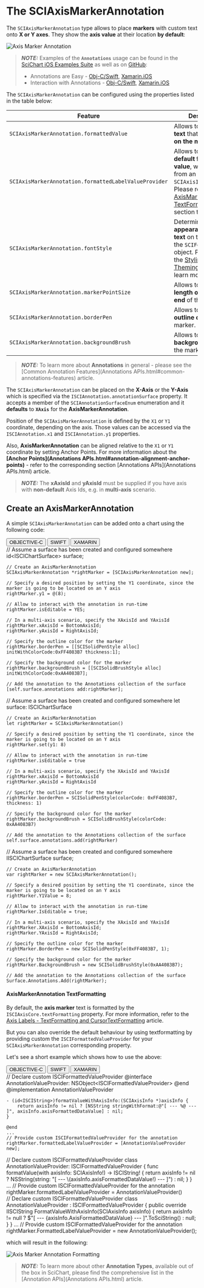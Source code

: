 # The SCIAxisMarkerAnnotation
The `SCIAxisMarkerAnnotation` type allows to place **markers** with custom text onto **X or Y axes**. 
They show the **axis value** at their location **by default**:

![Axis Marker Annotation](img/annotations/axis-marker-annotation.png)

> **_NOTE:_** Examples of the **`Annotations`** usage can be found in the [SciChart iOS Examples Suite](https://www.scichart.com/examples/ios-chart/) as well as on [GitHub](https://github.com/ABTSoftware/SciChart.iOS.Examples):
> 
> - Annotations are Easy - [Obj-C/Swift](https://www.scichart.com/example/ios-chart-chart-annotations-are-easy-example/), [Xamarin.iOS](https://www.scichart.com/example/xamarin-chart-annotations-example/)
> - Interaction with Annotations - [Obj-C/Swift](https://www.scichart.com/example/ios-chart-chart-interaction-with-annotations-example/), [Xamarin.iOS](https://www.scichart.com/example/xamarin-chart-interaction-with-annotations-example/)

The `SCIAxisMarkerAnnotation` can be configured using the properties listed in the table below:

| **Feature**                                           | **Description**                                                    | 
| ----------------------------------------------------- | ------------------------------------------------------------------ |
| `SCIAxisMarkerAnnotation.formattedValue`              | Allows to specify the **text** that will appear **on the marker**. |
| `SCIAxisMarkerAnnotation.formattedLabelValueProvider` | Allows to override the **default formatted value**, which comes from an axis via an `SCIAxisInfo` object. Please refer to the [AxisMarkerAnnotation TextFormatting](#axismarkerannotation-textformatting) section to learn more.|
| `SCIAxisMarkerAnnotation.fontStyle`                   | Determines the **appearance of the text** on the marker via the `SCIFontStyle` object. Please refer to the [Styling and Theming](scipenstyle-scibrushstyle-and-scifontstyle.html) article to learn more. |
| `SCIAxisMarkerAnnotation.markerPointSize`             | Allows to specify the **length of the pointed end** of the marker. |
| `SCIAxisMarkerAnnotation.borderPen`                   | Allows to specify the **outline color** of the marker.             |
| `SCIAxisMarkerAnnotation.backgroundBrush`             | Allows to specify the **background brush** of the marker.          |

> **_NOTE:_** To learn more about **Annotations** in general - please see the [Common Annotation Features](Annotations APIs.html#common-annotations-features) article.

The `SCIAxisMarkerAnnotation` can be placed on the **X-Axis** or the **Y-Axis** which is specified via the `ISCIAnnotation.annotationSurface` property.
It accepts a member of the `SCIAnnotationSurfaceEnum` enumeration and it **defaults** to **`XAxis`** for the **AxisMarkerAnnotation**.

Position of the `SCIAxisMarkerAnnotation` is defined by the `X1` or `Y1` coordinate, depending on the axis. 
Those values can be accessed via the `ISCIAnnotation.x1` and `ISCIAnnotation.y1` properties.

Also, **AxisMarkerAnnotation** can be aligned relative to the `X1` or `Y1` coordinate by setting Anchor Points. 
For more information about the **[Anchor Points](Annotations APIs.html#annotation-alignment-anchor-points)** - refer to the corresponding section [Annotations APIs](Annotations APIs.html) article.

> **_NOTE:_** The **xAxisId** and **yAxisId** must be supplied if you have axis with **non-default** Axis Ids, e.g. in **multi-axis** scenario.

## Create an AxisMarkerAnnotation
A simple `SCIAxisMarkerAnnotation` can be added onto a chart using the following code:

<div class="code-snippet-tabs">
  <button class="code-snippet-tab" onclick="showCodeFor(event, 'objectivec')">OBJECTIVE-C</button>
  <button class="code-snippet-tab" onclick="showCodeFor(event, 'swift')">SWIFT</button>
  <button class="code-snippet-tab" onclick="showCodeFor(event, 'cs')">XAMARIN</button>
</div>
<div class="code-snippet" id="objectivec">
    // Assume a surface has been created and configured somewhere
    id&lt;ISCIChartSurface&gt; surface;

    // Create an AxisMarkerAnnotation
    SCIAxisMarkerAnnotation *rightMarker = [SCIAxisMarkerAnnotation new];
    
    // Specify a desired position by setting the Y1 coordinate, since the marker is going to be located on an Y axis
    rightMarker.y1 = @(8);

    // Allow to interact with the annotation in run-time
    rightMarker.isEditable = YES;

    // In a multi-axis scenario, specify the XAxisId and YAxisId
    rightMarker.xAxisId = BottomAxisId;
    rightMarker.yAxisId = RightAxisId;
    
    // Specify the outline color for the marker
    rightMarker.borderPen = [[SCISolidPenStyle alloc] initWithColorCode:0xFF4083B7 thickness:1];

    // Specify the background color for the marker
    rightMarker.backgroundBrush = [[SCISolidBrushStyle alloc] initWithColorCode:0xAA4083B7];
    
    // Add the annotation to the Annotations collection of the surface
    [self.surface.annotations add:rightMarker];
</div>
<div class="code-snippet" id="swift">
    // Assume a surface has been created and configured somewhere
    let surface: ISCIChartSurface

    // Create an AxisMarkerAnnotation
    let rightMarker = SCIAxisMarkerAnnotation()
    
    // Specify a desired position by setting the Y1 coordinate, since the marker is going to be located on an Y axis
    rightMarker.set(y1: 8)

    // Allow to interact with the annotation in run-time
    rightMarker.isEditable = true

    // In a multi-axis scenario, specify the XAxisId and YAxisId
    rightMarker.xAxisId = BottomAxisId
    rightMarker.yAxisId = RightAxisId
    
    // Specify the outline color for the marker
    rightMarker.borderPen = SCISolidPenStyle(colorCode: 0xFF4083B7, thickness: 1)

    // Specify the background color for the marker
    rightMarker.backgroundBrush = SCISolidBrushStyle(colorCode: 0xAA4083B7)

    // Add the annotation to the Annotations collection of the surface
    self.surface.annotations.add(rightMarker)
</div>
<div class="code-snippet" id="cs">
    // Assume a surface has been created and configured somewhere
    IISCIChartSurface surface;

    // Create an AxisMarkerAnnotation
    var rightMarker = new SCIAxisMarkerAnnotation();

    // Specify a desired position by setting the Y1 coordinate, since the marker is going to be located on an Y axis
    rightMarker.Y1Value = 8;

    // Allow to interact with the annotation in run-time
    rightMarker.IsEditable = true;

    // In a multi-axis scenario, specify the XAxisId and YAxisId
    rightMarker.XAxisId = BottomAxisId;
    rightMarker.YAxisId = RightAxisId;

    // Specify the outline color for the marker
    rightMarker.BorderPen = new SCISolidPenStyle(0xFF4083B7, 1);

    // Specify the background color for the marker
    rightMarker.BackgroundBrush = new SCISolidBrushStyle(0xAA4083B7);

    // Add the annotation to the Annotations collection of the surface
    Surface.Annotations.Add(rightMarker);
</div>

#### AxisMarkerAnnotation TextFormatting
By default, the **axis marker** text is formatted by the `ISCIAxisCore.textFormatting` property. For more information, refer to the [Axis Labels - TextFormatting and CursorTextFormatting](axis-labels---textformatting-and-cursortextformatting.html) article.

But you can also override the default behaviour by using textformatting by providing custom the `ISCIFormattedValueProvider` for your `SCIAxisMarkerAnnotation` corresponding property.

Let's see a short example which shows how to use the above:

<div class="code-snippet-tabs">
  <button class="code-snippet-tab" onclick="showCodeFor(event, 'objectivec')">OBJECTIVE-C</button>
  <button class="code-snippet-tab" onclick="showCodeFor(event, 'swift')">SWIFT</button>
  <button class="code-snippet-tab" onclick="showCodeFor(event, 'cs')">XAMARIN</button>
</div>
<div class="code-snippet" id="objectivec">
    // Declare custom ISCIFormattedValueProvider
    @interface AnnotationValueProvider: NSObject&lt;ISCIFormattedValueProvider&gt;
    @end
    @implementation AnnotationValueProvider

    - (id<ISCIString>)formatValueWithAxisInfo:(SCIAxisInfo *)axisInfo {
        return axisInfo != nil ? [NSString stringWithFormat:@"[ --- %@ --- ]", axisInfo.axisFormattedDataValue] : nil;
    }

    @end
    ...
    // Provide custom ISCIFormattedValueProvider for the annotation
    rightMarker.formattedLabelValueProvider = [AnnotationValueProvider new];
</div>
<div class="code-snippet" id="swift">
    // Declare custom ISCIFormattedValueProvider
    class AnnotationValueProvider: ISCIFormattedValueProvider {
        func formatValue(with axisInfo: SCIAxisInfo!) -> ISCIString! {
            return axisInfo != nil ? NSString(string: "[ --- \(axisInfo.axisFormattedDataValue!) --- ]") : nil;
        }
    }
    ...
    // Provide custom ISCIFormattedValueProvider for the annotation
    rightMarker.formattedLabelValueProvider = AnnotationValueProvider()
</div>
<div class="code-snippet" id="cs">
    // Declare custom ISCIFormattedValueProvider
    class AnnotationValueProvider : ISCIFormattedValueProvider
    {
        public override IISCIString FormatValueWithAxisInfo(SCIAxisInfo axisInfo)
        {
            return axisInfo != null ? $"[ --- {axisInfo.AxisFormattedDataValue} --- ]".ToSciString() : null;
        }
    }
    ...
    // Provide custom ISCIFormattedValueProvider for the annotation
    rightMarker.FormattedLabelValueProvider = new AnnotationValueProvider();
</div>

which will result in the following:

![Axis Marker Annotation Formatting](img/annotations/axis-marker-annotation-formatting.png)

> **_NOTE:_** To learn more about other **Annotation Types**, available out of the box in SciChart, please find the comprehensive list in the [Annotation APIs](Annotations APIs.html) article.